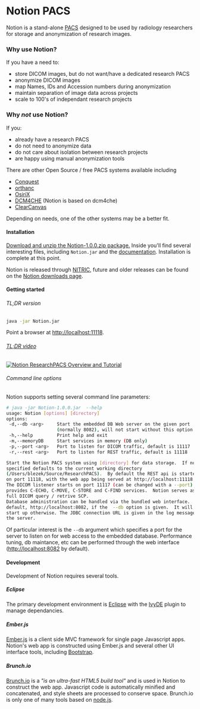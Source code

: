 
Notion PACS
===========

Notion is a stand-alone [PACS](http://en.wikipedia.org/wiki/Picture_archiving_and_communication_system) designed to be used by radiology researchers for storage and anonymization of research images.  

### Why use Notion?

If you have a need to:
- store DICOM images, but do not want/have a dedicated research PACS
- anonymize DICOM images
- map Names, IDs and Accession numbers during anonymization
- maintain separation of image data across projects
- scale to 100's of independant research projects

### Why *not* use Notion?

If you:
- already have a research PACS
- do not need to anonymize data
- do not care about isolation between research projects
- are happy using manual anonymization tools

There are other Open Source / free PACS systems available including 
- [Conquest](http://ingenium.home.xs4all.nl/dicom.html)
- [orthanc](http://code.google.com/p/orthanc/)
- [OsiriX](http://www.osirix-viewer.com/)
- [DCM4CHE](http://www.dcm4che.org/) (Notion is based on dcm4che)
- [ClearCanvas](http://www.clearcanvas.ca/)

Depending on needs, one of the other systems may be a better fit.

#### Installation

[Download and unzip the Notion-1.0.0.zip package.](http://www.nitrc.org/frs/download.php/6233/Notion-1.0.0.zip)  Inside you'll find several interesting files, including ```Notion.jar``` and the [documentation](Documentation/html).  Installation is complete at this point.

Notion is released through [NITRIC](http://www.nitric.org), future and older releases can be found on the [Notion downloads page](http://www.nitrc.org/frs/?group_id=793).

#### Getting started

###### TL;DR version
```bash
java -jar Notion.jar
```
Point a browser at [http://localhost:11118](http://localhost:11118).

###### [TL;DR video](http://youtu.be/w1gzPN3aaDk)
[![Notion ResearchPACS Overview and Tutorial](http://img.youtube.com/vi/w1gzPN3aaDk/0.jpg)](http://youtu.be/w1gzPN3aaDk)

###### Command line options
Notion supports setting several command line parameters:
```bash
# java -jar Notion-1.0.0.jar  --help
usage: Notion [options] [directory]
options:
 -d,--db <arg>     Start the embedded DB Web server on the given port
                   (normally 8082), will not start without this option
 -h,--help         Print help and exit
 -m,--memoryDB     Start services in memory (DB only)
 -p,--port <arg>   Port to listen for DICOM traffic, default is 11117
 -r,--rest <arg>   Port to listen for REST traffic, default is 11118

Start the Notion PACS system using [directory] for data storage.  If not
specified defaults to the current working directory
(/Users/blezek/Source/ResearchPACS).  By default the REST api is started
on port 11118, with the web app being served at http://localhost:11118
The DICOM listener starts on port 11117 (can be changed with a --port) and
provides C-ECHO, C-MOVE, C-STORE and C-FIND services.  Notion serves as a
full DICOM query / retrive SCP.
Database administration can be handled via the bundled web interface.  By
default, http://localhost:8082, if the  --db option is given.  It will not
start up otherwise. The JDBC connection URL is given in the log message of
the server.
```

Of particular interest is the `--db` argument which specifies a port for the server to listen on for web access to the embedded database.  Performance tuning, db maintance, etc can be performed through the web interface ([http://localhost:8082](http://localhost:8082) by default).


#### Development

Development of Notion requires several tools.

##### Eclipse
The primary development environment is [Eclipse](http://www.eclipse.org/) with the [IvyDE](http://ant.apache.org/ivy/ivyde/) plugin to manage dependancies.

##### Ember.js
[Ember.js](http://emberjs.com/) is a client side MVC framework for single page Javascript apps.  Notion's web app is constructed using Ember.js and several other UI interface tools, including [Bootstrap](http://getbootstrap.com/).

##### Brunch.io
[Brunch.io](http://brunch.io/) is a *"is an ultra-fast HTML5 build tool"* and is used in Notion to construct the web app.  Javascript code is automatically minified and concatenated, and style sheets are processed to conserve space.  Brunch.io is only one of many tools based on [node.js](http://nodejs.org/).
